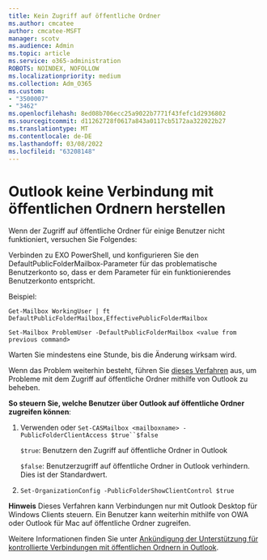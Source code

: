 ```yaml
---
title: Kein Zugriff auf öffentliche Ordner
ms.author: cmcatee
author: cmcatee-MSFT
manager: scotv
ms.audience: Admin
ms.topic: article
ms.service: o365-administration
ROBOTS: NOINDEX, NOFOLLOW
ms.localizationpriority: medium
ms.collection: Adm_O365
ms.custom:
- "3500007"
- "3462"
ms.openlocfilehash: 8ed08b706ecc25a9022b7771f43fefc1d2936802
ms.sourcegitcommit: d11262728f0617a843a0117cb5172aa322022b27
ms.translationtype: MT
ms.contentlocale: de-DE
ms.lasthandoff: 03/08/2022
ms.locfileid: "63208148"
---
```

# <a name="outlook-cannot-connect-to-public-folders"></a>Outlook keine Verbindung mit öffentlichen Ordnern herstellen

Wenn der Zugriff auf öffentliche Ordner für einige Benutzer nicht funktioniert, versuchen Sie Folgendes:

Verbinden zu EXO PowerShell, und konfigurieren Sie den DefaultPublicFolderMailbox-Parameter für das problematische Benutzerkonto so, dass er dem Parameter für ein funktionierendes Benutzerkonto entspricht.

Beispiel:

`Get-Mailbox WorkingUser | ft DefaultPublicFolderMailbox,EffectivePublicFolderMailbox`

`Set-Mailbox ProblemUser -DefaultPublicFolderMailbox <value from previous command>`

Warten Sie mindestens eine Stunde, bis die Änderung wirksam wird.

Wenn das Problem weiterhin besteht, führen Sie [dieses Verfahren](https://aka.ms/pfcte) aus, um Probleme mit dem Zugriff auf öffentliche Ordner mithilfe von Outlook zu beheben.

**So steuern Sie, welche Benutzer über Outlook auf öffentliche Ordner zugreifen können**:

1. Verwenden oder `Set-CASMailbox <mailboxname> -PublicFolderClientAccess $true``$false`  

    `$true`: Benutzern den Zugriff auf öffentliche Ordner in Outlook

    `$false`: Benutzerzugriff auf öffentliche Ordner in Outlook verhindern. Dies ist der Standardwert.  

2. `Set-OrganizationConfig -PublicFolderShowClientControl $true`

**Hinweis** Dieses Verfahren kann Verbindungen nur mit Outlook Desktop für Windows Clients steuern. Ein Benutzer kann weiterhin mithilfe von OWA oder Outlook für Mac auf öffentliche Ordner zugreifen.
 
Weitere Informationen finden Sie unter [Ankündigung der Unterstützung für kontrollierte Verbindungen mit öffentlichen Ordnern in Outlook](https://aka.ms/controlpf).